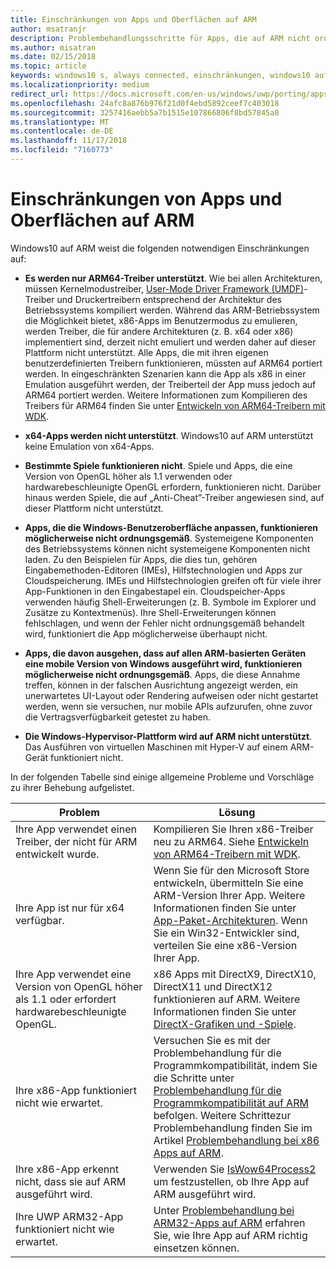 ```yaml
---
title: Einschränkungen von Apps und Oberflächen auf ARM
author: msatranjr
description: Problembehandlungsschritte für Apps, die auf ARM nicht ordnungsgemäß funktionieren.
ms.author: misatran
ms.date: 02/15/2018
ms.topic: article
keywords: windows10 s, always connected, einschränkungen, windows10 auf ARM
ms.localizationpriority: medium
redirect_url: https://docs.microsoft.com/en-us/windows/uwp/porting/apps-on-arm-troubleshooting-x86
ms.openlocfilehash: 24afc8a876b976f21d0f4ebd5892ceef7c403018
ms.sourcegitcommit: 3257416aebb5a7b1515e107866806f8bd57845a8
ms.translationtype: MT
ms.contentlocale: de-DE
ms.lasthandoff: 11/17/2018
ms.locfileid: "7160773"
---
```

# <a name="limitations-of-apps-and-experiences-on-arm"></a>Einschränkungen von Apps und Oberflächen auf ARM
Windows10 auf ARM weist die folgenden notwendigen Einschränkungen auf:

- **Es werden nur ARM64-Treiber unterstützt**. Wie bei allen Architekturen, müssen Kernelmodustreiber, [User-Mode Driver Framework (UMDF)](https://docs.microsoft.com/en-us/windows-hardware/drivers/wdf/overview-of-the-umdf)-Treiber und Druckertreibern entsprechend der Architektur des Betriebssystems kompiliert werden. Während das ARM-Betriebssystem die Möglichkeit bietet, x86-Apps im Benutzermodus zu emulieren, werden Treiber, die für andere Architekturen (z. B. x64 oder x86) implementiert sind, derzeit nicht emuliert und werden daher auf dieser Plattform nicht unterstützt. Alle Apps, die mit ihren eigenen benutzerdefinierten Treibern funktionieren, müssten auf ARM64 portiert werden. In eingeschränkten Szenarien kann die App als x86 in einer Emulation ausgeführt werden, der Treiberteil der App muss jedoch auf ARM64 portiert werden. Weitere Informationen zum Kompilieren des Treibers für ARM64 finden Sie unter [Entwickeln von ARM64-Treibern mit WDK](https://review.docs.microsoft.com/en-us/windows-hardware/drivers/develop/building-arm64-drivers?branch=rs4-arm64).

- **x64-Apps werden nicht unterstützt**. Windows10 auf ARM unterstützt keine Emulation von x64-Apps.

- **Bestimmte Spiele funktionieren nicht**. Spiele und Apps, die eine Version von OpenGL höher als 1.1 verwenden oder hardwarebeschleunigte OpenGL erfordern, funktionieren nicht. Darüber hinaus werden Spiele, die auf „Anti-Cheat”-Treiber angewiesen sind, auf dieser Plattform nicht unterstützt.

- **Apps, die die Windows-Benutzeroberfläche anpassen, funktionieren möglicherweise nicht ordnungsgemäß**. Systemeigene Komponenten des Betriebssystems können nicht systemeigene Komponenten nicht laden. Zu den Beispielen für Apps, die dies tun, gehören Eingabemethoden-Editoren (IMEs), Hilfstechnologien und Apps zur Cloudspeicherung. IMEs und Hilfstechnologien greifen oft für viele ihrer App-Funktionen in den Eingabestapel ein. Cloudspeicher-Apps verwenden häufig Shell-Erweiterungen (z. B. Symbole im Explorer und Zusätze zu Kontextmenüs). Ihre Shell-Erweiterungen können fehlschlagen, und wenn der Fehler nicht ordnungsgemäß behandelt wird, funktioniert die App möglicherweise überhaupt nicht.

- **Apps, die davon ausgehen, dass auf allen ARM-basierten Geräten eine mobile Version von Windows ausgeführt wird, funktionieren möglicherweise nicht ordnungsgemäß**. Apps, die diese Annahme treffen, können in der falschen Ausrichtung angezeigt werden, ein unerwartetes UI-Layout oder Rendering aufweisen oder nicht gestartet werden, wenn sie versuchen, nur mobile APIs aufzurufen, ohne zuvor die Vertragsverfügbarkeit getestet zu haben.

- **Die Windows-Hypervisor-Plattform wird auf ARM nicht unterstützt**. Das Ausführen von virtuellen Maschinen mit Hyper-V auf einem ARM-Gerät funktioniert nicht.

In der folgenden Tabelle sind einige allgemeine Probleme und Vorschläge zu ihrer Behebung aufgelistet.

|Problem|Lösung|
|-----|--------|
| Ihre App verwendet einen Treiber, der nicht für ARM entwickelt wurde. | Kompilieren Sie Ihren x86-Treiber neu zu ARM64. Siehe [Entwickeln von ARM64-Treibern mit WDK](https://docs.microsoft.com/en-us/windows-hardware/drivers/develop/building-arm64-drivers). |
| Ihre App ist nur für x64 verfügbar. | Wenn Sie für den Microsoft Store entwickeln, übermitteln Sie eine ARM-Version Ihrer App. Weitere Informationen finden Sie unter [App-Paket-Architekturen](../packaging/device-architecture.md). Wenn Sie ein Win32-Entwickler sind, verteilen Sie eine x86-Version Ihrer App. |
| Ihre App verwendet eine Version von OpenGL höher als 1.1 oder erfordert hardwarebeschleunigte OpenGL. | x86 Apps mit DirectX9, DirectX10, DirectX11 und DirectX12 funktionieren auf ARM. Weitere Informationen finden Sie unter [DirectX-Grafiken und -Spiele](https://msdn.microsoft.com/en-us/library/windows/desktop/ee663274(v=vs.85).aspx). |
| Ihre x86-App funktioniert nicht wie erwartet. | Versuchen Sie es mit der Problembehandlung für die Programmkompatibilität, indem Sie die Schritte unter [Problembehandlung für die Programmkompatibilität auf ARM](apps-on-arm-program-compat-troubleshooter.md) befolgen. Weitere Schrittezur Problembehandlung finden Sie im Artikel [Problembehandlung bei x86 Apps auf ARM](apps-on-arm-troubleshooting-x86.md). |
| Ihre x86-App erkennt nicht, dass sie auf ARM ausgeführt wird. | Verwenden Sie [IsWow64Process2](https://msdn.microsoft.com/en-us/library/windows/desktop/mt804318(v=vs.85).aspx) um festzustellen, ob Ihre App auf ARM ausgeführt wird. |
| Ihre UWP ARM32-App funktioniert nicht wie erwartet. | Unter [Problembehandlung bei ARM32-Apps auf ARM](apps-on-arm-troubleshooting-arm32.md) erfahren Sie, wie Ihre App auf ARM richtig einsetzen können. |
